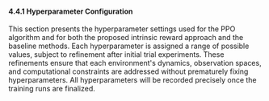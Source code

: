 #### 4.4.1 Hyperparameter Configuration

This section presents the hyperparameter settings used for the PPO algorithm and for both the proposed intrinsic reward approach and the baseline methods. Each hyperparameter is assigned a range of possible values, subject to refinement after initial trial experiments. These refinements ensure that each environment's dynamics, observation spaces, and computational constraints are addressed without prematurely fixing hyperparameters. All hyperparameters will be recorded precisely once the training runs are finalized.
